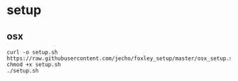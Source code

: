 # setup

## osx

```
curl -o setup.sh https://raw.githubusercontent.com/jecho/foxley_setup/master/osx_setup.sh
chmod +x setup.sh
./setup.sh
```

